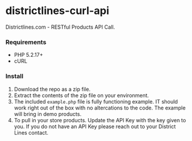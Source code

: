 # districtlines-curl-api
Districtlines.com - RESTful Products API Call.

### Requirements
* PHP 5.2.17+
* cURL

### Install
1. Download the repo as a zip file.
2. Extract the contents of the zip file on your environment.
3. The included `example.php` file is fully functioning example. IT should work right out of the box with no altercations to the code. The example will bring in demo products.
4. To pull in your store products. Update the API Key with the key given to you. If you do not have an API Key please reach out to your District Lines contact.
